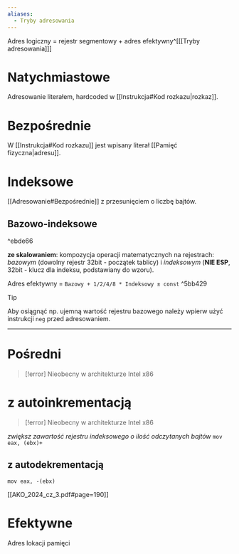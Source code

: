 ```yaml
---
aliases:
  - Tryby adresowania
---
```

Adres logiczny = rejestr segmentowy + adres efektywny^[[[Tryby adresowania]]]
# Natychmiastowe
Adresowanie literałem, hardcoded w [[Instrukcja#Kod rozkazu|rozkaz]].
# Bezpośrednie
W [[Instrukcja#Kod rozkazu]] jest wpisany literał [[Pamięć fizyczna|adresu]].
# Indeksowe
[[Adresowanie#Bezpośrednie]] z przesunięciem o liczbę bajtów.
## Bazowo-indeksowe

^ebde66

**ze skalowaniem**: kompozycja operacji matematycznych na rejestrach: *bazowym* (dowolny rejestr 32bit - początek tablicy) i *indeksowym* (**NIE ESP**, 32bit - klucz dla indeksu, podstawiany do wzoru).

Adres efektywny = `Bazowy + 1/2/4/8 * Indeksowy ± const` ^5bb429
>[!tip]
>Aby osiągnąć np. ujemną wartość rejestru bazowego należy wpierw użyć instrukcji `neg` przed adresowaniem.

---
# Pośredni
>[!error] Nieobecny w architekturze Intel x86

# z autoinkrementacją
>[!error] Nieobecny w architekturze Intel x86

*zwiększ zawartość rejestru indeksowego o ilość odczytanych bajtów*
`mov eax, (ebx)+`
## z autodekrementacją
`mov eax, -(ebx)`

[[AKO_2024_cz_3.pdf#page=190]]

# Efektywne
Adres lokacji pamięci 